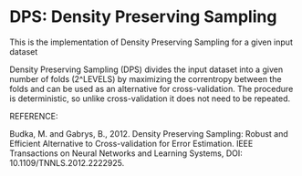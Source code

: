 # DPS: Density Preserving Sampling
This is the implementation of Density Preserving Sampling for a given input dataset

Density Preserving Sampling (DPS) divides the input dataset into a given 
number of folds (2^LEVELS) by maximizing the correntropy between the folds
and can be used as an alternative for cross-validation. The procedure is 
deterministic, so unlike cross-validation it does not need to be repeated.

REFERENCE:

Budka, M. and Gabrys, B., 2012. Density Preserving Sampling: Robust and Efficient Alternative to Cross-validation for Error Estimation. IEEE Transactions on Neural Networks and Learning Systems, DOI: 10.1109/TNNLS.2012.2222925. 
